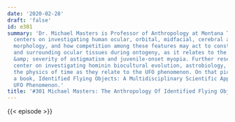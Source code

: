 ```yaml
---
date: '2020-02-28'
draft: 'false'
id: e301
summary: 'Dr. Michael Masters is Professor of Anthropology at Montana Tech. His research
  centers on investigating human ocular, orbital, midfacial, cerebral and neurocranial
  morphology, and how competition among these features may act to constrain the eye
  and surrounding ocular tissues during ontogeny, as it relates to the disparate incidence
  &amp; severity of astigmatism and juvenile-onset myopia. Further research interests
  center on investigating hominin biocultural evolution, astrobiology, astronomy and
  the physics of time as they relate to the UFO phenomenon. On that pic, he has written
  a book, Identified Flying Objects: A Multidisciplinary Scientific Approach to the
  UFO Phenomenon.'
title: '#301 Michael Masters: The Anthropology Of Identified Flying Objects'
---
```

{{< episode >}}
